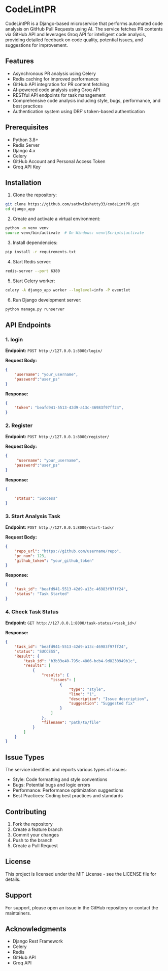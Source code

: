 # CodeLintPR

CodeLintPR is a Django-based microservice that performs automated code analysis on GitHub Pull Requests using AI. The service fetches PR contents via GitHub API and leverages Groq API for intelligent code analysis, providing detailed feedback on code quality, potential issues, and suggestions for improvement.

## Features

- Asynchronous PR analysis using Celery
- Redis caching for improved performance
- GitHub API integration for PR content fetching
- AI-powered code analysis using Groq API
- RESTful API endpoints for task management
- Comprehensive code analysis including style, bugs, performance, and best practices
- Authentication system using DRF's token-based authentication

## Prerequisites

- Python 3.8+
- Redis Server
- Django 4.x
- Celery
- GitHub Account and Personal Access Token
- Groq API Key

## Installation

1. Clone the repository:
```bash
git clone https://github.com/sathwikshetty33/codeLintPR.git
cd django_app
```

2. Create and activate a virtual environment:
```bash
python -m venv venv
source venv/bin/activate  # On Windows: venv\Scripts\activate
```

3. Install dependencies:
```bash
pip install -r requirements.txt
```


4. Start Redis server:
```bash
redis-server --port 6380
```

5. Start Celery worker:
```bash
celery -A django_app worker --loglevel=info -P eventlet
```

6. Run Django development server:
```bash
python manage.py runserver
```

## API Endpoints

### 1. login

**Endpoint:** `POST http://127.0.0.1:8000/login/`

**Request Body:**
```json
{
    "username": "your_username",
    "password":"user_ps"
}
```

**Response:**
```json
{
    "token": "beafd941-5513-42d9-a13c-46983f97ff24",
}
```
### 2. Register

**Endpoint:** `POST http://127.0.0.1:8000/register/`

**Request Body:**
```json
{
     "username": "your_username",
    "password":"user_ps"
}
```

**Response:**
```json
{

    "status": "Success"
}
```

### 3. Start Analysis Task

**Endpoint:** `POST http://127.0.0.1:8000/start-task/`

**Request Body:**
```json
{
    "repo_url": "https://github.com/username/repo",
    "pr_num": 123,
    "github_token": "your_github_token"
}
```

**Response:**
```json
{
    "task_id": "beafd941-5513-42d9-a13c-46983f97ff24",
    "status": "Task Started"
}
```


### 4. Check Task Status

**Endpoint:** `GET http://127.0.0.1:8000/task-status/<task_id>/`

**Response:**
```json
{
    "task_id": "beafd941-5513-42d9-a13c-46983f97ff24",
    "status": "SUCCESS",
    "Result": {
        "task_id": "b3b33e40-795c-4806-bcb4-9d8230949b1c",
        "results": [
            {
                "results": {
                    "issues": [
                        {
                            "type": "style",
                            "line": "1",
                            "description": "Issue description",
                            "suggestion": "Suggested fix"
                        }
                    ]
                },
                "filename": "path/to/file"
            }
        ]
    }
}
```



## Issue Types

The service identifies and reports various types of issues:
- Style: Code formatting and style conventions
- Bugs: Potential bugs and logic errors
- Performance: Performance optimization suggestions
- Best Practices: Coding best practices and standards

## Contributing

1. Fork the repository
2. Create a feature branch
3. Commit your changes
4. Push to the branch
5. Create a Pull Request

## License

This project is licensed under the MIT License - see the LICENSE file for details.

## Support

For support, please open an issue in the GitHub repository or contact the maintainers.

## Acknowledgments

- Django Rest Framework
- Celery
- Redis
- GitHub API
- Groq API

